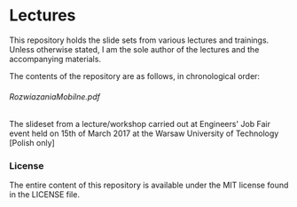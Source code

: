 # Lectures

This repository holds the slide sets from various lectures and trainings.  
Unless otherwise stated, I am the sole author of the lectures
and the accompanying materials. 

The contents of the repository are as follows, in chronological order: 

###### RozwiazaniaMobilne.pdf
The slideset from a lecture/workshop carried out at Engineers' Job Fair event
held on 15th of March 2017 at the Warsaw University of Technology [Polish only]

### License
The entire content of this repository is available under the MIT license found in the LICENSE file.
